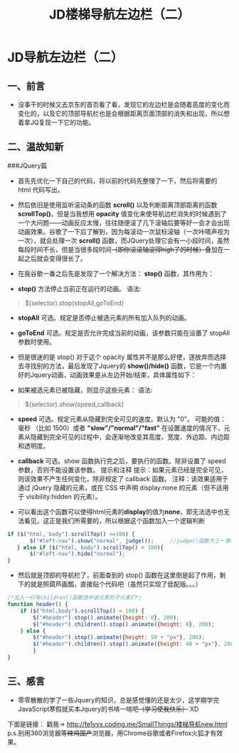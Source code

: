 ﻿---
title: JD楼梯导航左边栏（二）
tags: 
      - CSS
      - 前端
      - jQuery
---
JD导航左边栏（二）
=================================

一、前言
--------------------------
- 没事干的时候又去京东的首页看了看，发现它的左边栏是会随着高度的变化而变化的，以及它的顶部导航栏也是会根据距离页面顶部的消失和出现，所以想着拿JQ复现一下它的功能。<!--more-->

二、温故知新
-------------------
###JQuery篇
 - 首先先优化一下自己的代码，将以前的代码先整理了一下，然后将需要的 html 代码写出。

 - 然后依旧是使用监听滚动条的函数 **scroll()** 以及判断距离顶部距离的函数 **scrollTop()**。但是当我想用 **opacity** 值变化来使导航边栏消失的时候遇到了一个大问题——动画反应太慢，往往随便滚了几下滚轴后要等好一会才会出现动画效果。谷歌了一下后了解到，因为每滚动一次鼠标滚轴（一次咔嗒声视为一次），就会处理一次 **scroll()** 函数，而JQuery处理它会有一小段时间，虽然每段时间不长，但是当很多段时间~~（即你滚滚轴滚得high了的时候）~~叠加在一起之后就会变得很长了。

 - 在我谷歌一番之后先是发现了一个解决方法： **stop()** 函数，其作用为：
  - **stop()** 方法停止当前正在运行的动画。
语法:    
> $(selector).stop(stopAll,goToEnd)

  - **stopAll**	可选。规定是否停止被选元素的所有加入队列的动画。

  - **goToEnd**	可选。规定是否允许完成当前的动画，该参数只能在设置了 stopAll 参数时使用。

 - 但是很迷的是 stop() 对于这个 opacity 属性并不是那么好使，逐放弃而选择去寻找别的方法，最后发现了Jquery的 **show()/hide()** 函数，它是一个内置好的Jquery动画，动画效果是从左边开始/结束，具体属性如下：
  - 如果被选元素已被隐藏，则显示这些元素：
语法:
> $(selector).show(speed,callback)

  - **speed**	可选。规定元素从隐藏到完全可见的速度。默认为 "0"。
可能的值：毫秒 （比如 1500）或者 **"slow"/"normal"/"fast"**
在设置速度的情况下，元素从隐藏到完全可见的过程中，会逐渐地改变其高度、宽度、外边距、内边距和透明度。

  - **callback**	可选。show 函数执行完之后，要执行的函数。除非设置了 speed 参数，否则不能设置该参数。
提示和注释
提示：如果元素已经是完全可见，则该效果不产生任何变化，除非规定了 callback 函数。
注释：该效果适用于通过 jQuery 隐藏的元素，或在 CSS 中声明 display:none 的元素（但不适用于 visibility:hidden 的元素）。

 - 可以看出这个函数可以使得html元素的**display**的值为**none**，即无法选中也无法看见，这正是我们所需要的，所以根据这个函数加入一个逻辑判断
 ``` JavaScript
 if ($("html, body").scrollTop() >=100) {
    	$("#left-nav").show("normal", judge());     //judge()函数为上一章中的导航栏样式函数
	} else if ($("html, body").scrollTop() < 100){
    	$("#left-nav").hide("normal");
}
 ```
 
 -  然后就是顶部的导航栏了，前面查到的 stop() 函数在这里倒是起了作用，剩下的就是照葫芦画瓢，直接贴个代码吧（虽然只实现了低配版。。。）
``` JavaScript
/*加入一行有children()函数选中该元素的子元素们*/
function header() {
	if ($("html,body").scrollTop() < 100) {
		$("#header").stop().animate({height: 0}, 200);
		$("#header").children().stop().animate({height: 0}, 200);
	} else {
		$("#header").stop().animate({height: 50 + "px"}, 200);
		$("#header").children().stop().animate({height: 40 + "px"}, 200);
		}
}
```
三、感言
--------------------
-  零零散散的学了一些Jquery的知识，总是感觉懂的还是太少，这学期学完JavaScript寒假就买本Jquery的书啃一啃吧~~（学习使我快乐）~~ XD

下面是链接：
戳我→  http://fe1yyx.coding.me/SmallThings/楼梯导航new.html
p.s.别用360浏览器等~~辣鸡国产~~浏览器，用Chrome谷歌或者Firefox火狐才有效果。
